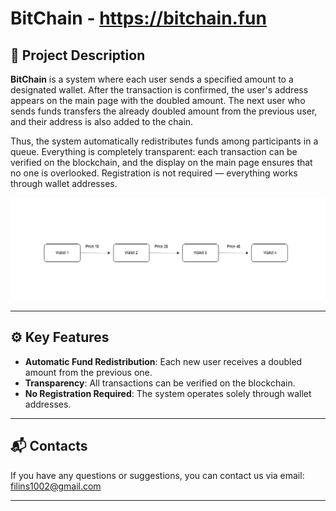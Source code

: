 # BitChain - https://bitchain.fun

## 📖 Project Description

**BitChain** is a system where each user sends a specified amount to a designated wallet. After the transaction is confirmed, the user's address appears on the main page with the doubled amount. The next user who sends funds transfers the already doubled amount from the previous user, and their address is also added to the chain.

Thus, the system automatically redistributes funds among participants in a queue. Everything is completely transparent: each transaction can be verified on the blockchain, and the display on the main page ensures that no one is overlooked. Registration is not required — everything works through wallet addresses.

![Alt text](https://github.com/Filinsl/BitChain/raw/main/static/img/1.png)

---

## ⚙️ Key Features

- **Automatic Fund Redistribution**: Each new user receives a doubled amount from the previous one.
- **Transparency**: All transactions can be verified on the blockchain.
- **No Registration Required**: The system operates solely through wallet addresses.

---

## 📬 Contacts

If you have any questions or suggestions, you can contact us via email: filins1002@gmail.com

---


